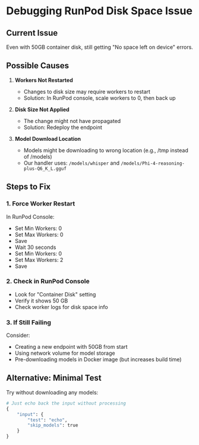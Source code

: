 # Debugging RunPod Disk Space Issue

## Current Issue
Even with 50GB container disk, still getting "No space left on device" errors.

## Possible Causes

1. **Workers Not Restarted**
   - Changes to disk size may require workers to restart
   - Solution: In RunPod console, scale workers to 0, then back up

2. **Disk Size Not Applied**
   - The change might not have propagated
   - Solution: Redeploy the endpoint

3. **Model Download Location**
   - Models might be downloading to wrong location (e.g., /tmp instead of /models)
   - Our handler uses: `/models/whisper` and `/models/Phi-4-reasoning-plus-Q6_K_L.gguf`

## Steps to Fix

### 1. Force Worker Restart
In RunPod Console:
- Set Min Workers: 0
- Set Max Workers: 0
- Save
- Wait 30 seconds
- Set Min Workers: 0
- Set Max Workers: 2
- Save

### 2. Check in RunPod Console
- Look for "Container Disk" setting
- Verify it shows 50 GB
- Check worker logs for disk space info

### 3. If Still Failing
Consider:
- Creating a new endpoint with 50GB from start
- Using network volume for model storage
- Pre-downloading models in Docker image (but increases build time)

## Alternative: Minimal Test
Try without downloading any models:
```python
# Just echo back the input without processing
{
    "input": {
        "test": "echo",
        "skip_models": true
    }
}
```